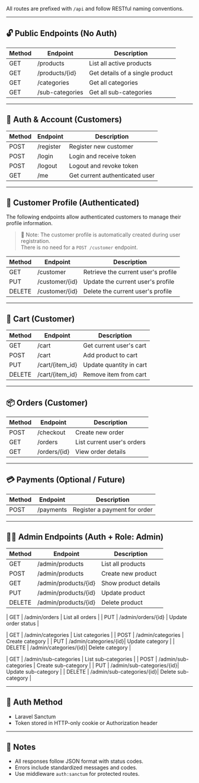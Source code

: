 
All routes are prefixed with `/api` and follow RESTful naming conventions.

---

## 🔓 Public Endpoints (No Auth)

| Method | Endpoint              | Description                     |
|--------|-----------------------|---------------------------------|
| GET    | /products             | List all active products        |
| GET    | /products/{id}        | Get details of a single product|
| GET    | /categories           | Get all categories              |
| GET    | /sub-categories       | Get all sub-categories          |

---

## 👤 Auth & Account (Customers)

| Method | Endpoint              | Description                   |
|--------|-----------------------|-------------------------------|
| POST   | /register             | Register new customer         |
| POST   | /login                | Login and receive token       |
| POST   | /logout               | Logout and revoke token       |
| GET    | /me                   | Get current authenticated user|

---
## 🧾 Customer Profile (Authenticated)

The following endpoints allow authenticated customers to manage their profile information.

> 🛑 Note: The customer profile is automatically created during user registration.  
There is no need for a `POST /customer` endpoint.

| Method | Endpoint              | Description                          |
|--------|-----------------------|--------------------------------------|
| GET    | /customer             | Retrieve the current user's profile  |
| PUT    | /customer/{id}        | Update the current user's profile    |
| DELETE | /customer/{id}        | Delete the current user's profile    |

---
## 🛒 Cart (Customer)

| Method | Endpoint              | Description                     |
|--------|-----------------------|---------------------------------|
| GET    | /cart                 | Get current user's cart         |
| POST   | /cart                 | Add product to cart             |
| PUT    | /cart/{item_id}       | Update quantity in cart         |
| DELETE | /cart/{item_id}       | Remove item from cart           |

---

## 📦 Orders (Customer)

| Method | Endpoint              | Description                   |
|--------|-----------------------|-------------------------------|
| POST   | /checkout             | Create new order              |
| GET    | /orders               | List current user's orders    |
| GET    | /orders/{id}          | View order details            |


---

## 💳 Payments (Optional / Future)

| Method | Endpoint              | Description                   |
|--------|-----------------------|-------------------------------|
| POST   | /payments             | Register a payment for order  |

---

## 🧑‍💼 Admin Endpoints (Auth + Role: Admin)

| Method | Endpoint              | Description                     |
|--------|-----------------------|---------------------------------|
| GET    | /admin/products       | List all products               |
| POST   | /admin/products       | Create new product              |
| GET    | /admin/products/{id}  | Show product details            |
| PUT    | /admin/products/{id}  | Update product                  |
| DELETE | /admin/products/{id} | Delete product                  |

| GET    | /admin/orders         | List all orders                 |
| PUT    | /admin/orders/{id}    | Update order status             |

| GET    | /admin/categories     | List categories                 |
| POST   | /admin/categories     | Create category                 |
| PUT    | /admin/categories/{id}| Update category                 |
| DELETE | /admin/categories/{id}| Delete category                 |

| GET    | /admin/sub-categories     | List sub-categories         |
| POST   | /admin/sub-categories     | Create sub-category         |
| PUT    | /admin/sub-categories/{id}| Update sub-category         |
| DELETE | /admin/sub-categories/{id}| Delete sub-category         |

---

## 🔐 Auth Method

- Laravel Sanctum
- Token stored in HTTP-only cookie or Authorization header

---

## 🧠 Notes

- All responses follow JSON format with status codes.
- Errors include standardized messages and codes.
- Use middleware `auth:sanctum` for protected routes.

